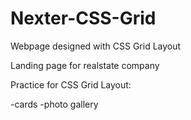 # Nexter-CSS-Grid
Webpage designed with CSS Grid Layout

Landing page for realstate company

Practice for CSS Grid Layout:

-cards
-photo gallery
